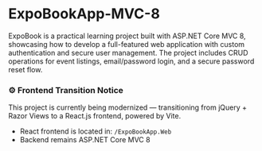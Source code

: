 # ExpoBookApp-MVC-8
ExpoBook is a practical learning project built with ASP.NET Core MVC 8, showcasing how to develop a full-featured web application with custom authentication and secure user management. The project includes CRUD operations for event listings, email/password login, and a secure password reset flow.

### ⚙️ Frontend Transition Notice
This project is currently being modernized — transitioning from jQuery + Razor Views to a React.js frontend, powered by Vite.

- React frontend is located in: `/ExpoBookApp.Web`
- Backend remains ASP.NET Core MVC 8
